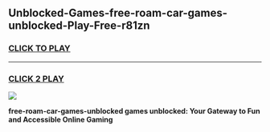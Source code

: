
## Unblocked-Games-free-roam-car-games-unblocked-Play-Free-r81zn
<h3>
<a href="https://premium76.site?title=free-roam-car-games-unblocked&ref=18A">CLICK TO PLAY</a></h3>
<hr>

<h3>
<a href="https://premium76.site?title=free-roam-car-games-unblocked&ref=18A">CLICK 2 PLAY</a>
  
</h3>

<a href="https://premium76.site?title=free-roam-car-games-unblocked&ref=18A"><img src="https://clearcache.store/games.png"></a>


**free-roam-car-games-unblocked games unblocked: Your Gateway to Fun and Accessible Online Gaming**

